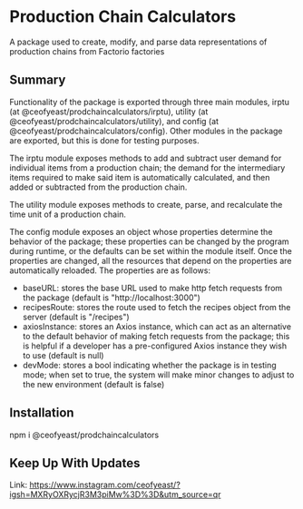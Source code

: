 # Production Chain Calculators

A package used to create, modify, and parse data representations of production chains from Factorio factories

## Summary

Functionality of the package is exported through three main modules, irptu (at @ceofyeast/prodchaincalculators/irptu), utility (at @ceofyeast/prodchaincalculators/utility), and config (at @ceofyeast/prodchaincalculators/config). Other modules in the package are exported, but this is done for testing purposes. 

The irptu module exposes methods to add and subtract user demand for individual items from a production chain; the demand for the intermediary items required to make said item is automatically calculated, and then added or subtracted from the production chain.

The utility module exposes methods to create, parse, and recalculate the time unit of a production chain. 

The config module exposes an object whose properties determine the behavior of the package; these properties can be changed by the program during runtime, or the defaults can be set within the module itself. Once the properties are changed, all the resources that depend on the properties are automatically reloaded. The properties are as follows:
- baseURL: stores the base URL used to make http fetch requests from the package (default is "http://localhost:3000")
- recipesRoute: stores the route used to fetch the recipes object from the server (default is "/recipes")
- axiosInstance: stores an Axios instance, which can act as an alternative to the default behavior of making fetch requests from the package; this is helpful if a developer has a pre-configured Axios instance they wish to use (default is null)
- devMode: stores a bool indicating whether the package is in testing mode; when set to true, the system will make minor changes to adjust to the new environment (default is false)

## Installation

npm i @ceofyeast/prodchaincalculators

## Keep Up With Updates

Link:
https://www.instagram.com/ceofyeast/?igsh=MXRyOXRycjR3M3piMw%3D%3D&utm_source=qr

